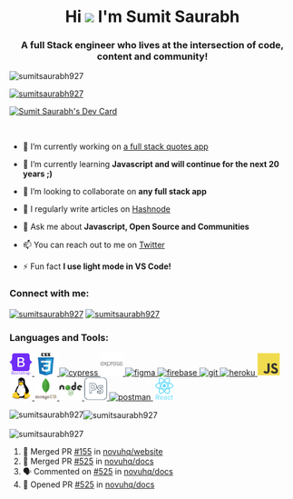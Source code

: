 <h1 align="center">Hi <img src="https://raw.githubusercontent.com/MartinHeinz/MartinHeinz/master/wave.gif" width="30px"> I'm Sumit Saurabh</h1>
<h3 align="center">A full Stack engineer who lives at the intersection of code, content and community!</h3>

<p align="left"> <img src="https://komarev.com/ghpvc/?username=sumitsaurabh927&label=Profile%20views&color=0e75b6&style=flat" alt="sumitsaurabh927" /> </p>


<p align="left"> <a href="https://twitter.com/sumitsaurabh927" target="blank"><img src="https://img.shields.io/twitter/follow/sumitsaurabh927?logo=twitter&style=for-the-badge" alt="sumitsaurabh927" /></a> </p>


<a href="https://api.daily.dev/devcards/7d94ae10a1cc42f39f319acddfaf2e5b.png?r=6b7"><img src="https://api.daily.dev/devcards/7d94ae10a1cc42f39f319acddfaf2e5b.png?r=6b7" width="400" alt="Sumit Saurabh's Dev Card"/></a>

<p align="left"> <a href="https://twitter.com/" target="blank"><img src="https://img.shields.io/twitter/follow/?logo=twitter&style=for-the-badge" alt="" /></a> </p>

- 🔭 I’m currently working on [a full stack quotes app](https://github.com/sumitsaurabh927/star-wars-quotes)

- 🌱 I’m currently learning **Javascript and will continue for the next 20 years ;)**

- 👯 I’m looking to collaborate on **any full stack app**

- 📝 I regularly write articles on [Hashnode](https://sumitsaurabh.hashnode.dev/)

- 💬 Ask me about **Javascript, Open Source and Communities**

- 📫 You can reach out to me on [Twitter](https://twitter.com/sumitsaurabh927)

- ⚡ Fun fact **I use light mode in VS Code!**

<h3 align="left">Connect with me:</h3>
<p align="left">
<a href="https://twitter.com/sumitsaurabh927" target="blank"><img align="center" src="https://raw.githubusercontent.com/rahuldkjain/github-profile-readme-generator/master/src/images/icons/Social/twitter.svg" alt="sumitsaurabh927" height="30" width="40" /></a>
<a href="https://linkedin.com/in/sumitsaurabh927" target="blank"><img align="center" src="https://raw.githubusercontent.com/rahuldkjain/github-profile-readme-generator/master/src/images/icons/Social/linked-in-alt.svg" alt="sumitsaurabh927" height="30" width="40" /></a>
</p>

<h3 align="left">Languages and Tools:</h3>
<p align="left"> <a href="https://getbootstrap.com" target="_blank" rel="noreferrer"> <img src="https://raw.githubusercontent.com/devicons/devicon/master/icons/bootstrap/bootstrap-plain-wordmark.svg" alt="bootstrap" width="40" height="40"/> </a> <a href="https://www.w3schools.com/css/" target="_blank" rel="noreferrer"> <img src="https://raw.githubusercontent.com/devicons/devicon/master/icons/css3/css3-original-wordmark.svg" alt="css3" width="40" height="40"/> </a> <a href="https://www.cypress.io" target="_blank" rel="noreferrer"> <img src="https://raw.githubusercontent.com/simple-icons/simple-icons/6e46ec1fc23b60c8fd0d2f2ff46db82e16dbd75f/icons/cypress.svg" alt="cypress" width="40" height="40"/> </a> <a href="https://expressjs.com" target="_blank" rel="noreferrer"> <img src="https://raw.githubusercontent.com/devicons/devicon/master/icons/express/express-original-wordmark.svg" alt="express" width="40" height="40"/> </a> <a href="https://www.figma.com/" target="_blank" rel="noreferrer"> <img src="https://www.vectorlogo.zone/logos/figma/figma-icon.svg" alt="figma" width="40" height="40"/> </a> <a href="https://firebase.google.com/" target="_blank" rel="noreferrer"> <img src="https://www.vectorlogo.zone/logos/firebase/firebase-icon.svg" alt="firebase" width="40" height="40"/> </a> <a href="https://git-scm.com/" target="_blank" rel="noreferrer"> <img src="https://www.vectorlogo.zone/logos/git-scm/git-scm-icon.svg" alt="git" width="40" height="40"/> </a> <a href="https://heroku.com" target="_blank" rel="noreferrer"> <img src="https://www.vectorlogo.zone/logos/heroku/heroku-icon.svg" alt="heroku" width="40" height="40"/> </a> <a href="https://developer.mozilla.org/en-US/docs/Web/JavaScript" target="_blank" rel="noreferrer"> <img src="https://raw.githubusercontent.com/devicons/devicon/master/icons/javascript/javascript-original.svg" alt="javascript" width="40" height="40"/> </a> <a href="https://www.linux.org/" target="_blank" rel="noreferrer"> <img src="https://raw.githubusercontent.com/devicons/devicon/master/icons/linux/linux-original.svg" alt="linux" width="40" height="40"/> </a> <a href="https://www.mongodb.com/" target="_blank" rel="noreferrer"> <img src="https://raw.githubusercontent.com/devicons/devicon/master/icons/mongodb/mongodb-original-wordmark.svg" alt="mongodb" width="40" height="40"/> </a> <a href="https://nodejs.org" target="_blank" rel="noreferrer"> <img src="https://raw.githubusercontent.com/devicons/devicon/master/icons/nodejs/nodejs-original-wordmark.svg" alt="nodejs" width="40" height="40"/> </a> <a href="https://www.photoshop.com/en" target="_blank" rel="noreferrer"> <img src="https://raw.githubusercontent.com/devicons/devicon/master/icons/photoshop/photoshop-line.svg" alt="photoshop" width="40" height="40"/> </a> <a href="https://postman.com" target="_blank" rel="noreferrer"> <img src="https://www.vectorlogo.zone/logos/getpostman/getpostman-icon.svg" alt="postman" width="40" height="40"/> </a> <a href="https://reactjs.org/" target="_blank" rel="noreferrer"> <img src="https://raw.githubusercontent.com/devicons/devicon/master/icons/react/react-original-wordmark.svg" alt="react" width="40" height="40"/> </a> </p>

<p><img align="left" src="https://github-readme-stats.vercel.app/api/top-langs?username=sumitsaurabh927&show_icons=true&locale=en&layout=compact" alt="sumitsaurabh927" /></p>


<p><img align="center" src="https://github-readme-stats.vercel.app/api?username=sumitsaurabh927&show_icons=true&locale=en" alt="sumitsaurabh927" /></p>


<!--
<p><img align="center" src="https://github-readme-stats.vercel.app/api?username=sumitsaurabh927&count_private=true" alt="sumitsaurabh927" /></p>
-->

<p><img align="center" src="https://github-readme-streak-stats.herokuapp.com/?user=sumitsaurabh927&" alt="sumitsaurabh927" /></p>

<!--START_SECTION:activity-->
1. 🎉 Merged PR [#155](https://github.com/novuhq/website/pull/155) in [novuhq/website](https://github.com/novuhq/website)
2. 🎉 Merged PR [#525](https://github.com/novuhq/docs/pull/525) in [novuhq/docs](https://github.com/novuhq/docs)
3. 🗣 Commented on [#525](https://github.com/novuhq/docs/pull/525#issuecomment-1964567338) in [novuhq/docs](https://github.com/novuhq/docs)
4. 💪 Opened PR [#525](https://github.com/novuhq/docs/pull/525) in [novuhq/docs](https://github.com/novuhq/docs)
<!--END_SECTION:activity-->
